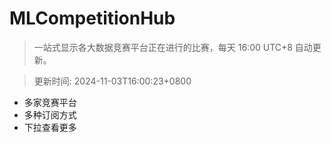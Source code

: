 # MLCompetitionHub

> 一站式显示各大数据竞赛平台正在进行的比赛，每天 16:00 UTC+8 自动更新。
  
> 更新时间: 2024-11-03T16:00:23+0800 

* 多家竞赛平台
* 多种订阅方式
* 下拉查看更多